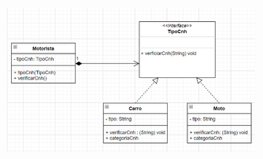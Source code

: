 <h1 align="center"> <img src = "https://github.com/ZaionKun/Bertoti_PP/blob/main/padroesP/pattern/patterns-diagram.png" /></h1>
